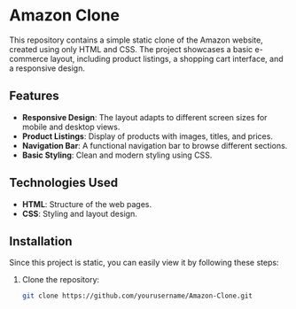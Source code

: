 # Amazon Clone

This repository contains a simple static clone of the Amazon website, created using only HTML and CSS. The project showcases a basic e-commerce layout, including product listings, a shopping cart interface, and a responsive design.

## Features

- **Responsive Design**: The layout adapts to different screen sizes for mobile and desktop views.
- **Product Listings**: Display of products with images, titles, and prices.
- **Navigation Bar**: A functional navigation bar to browse different sections.
- **Basic Styling**: Clean and modern styling using CSS.

## Technologies Used

- **HTML**: Structure of the web pages.
- **CSS**: Styling and layout design.

## Installation

Since this project is static, you can easily view it by following these steps:

1. Clone the repository:
   ```bash
   git clone https://github.com/yourusername/Amazon-Clone.git
